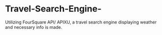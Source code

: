 # Travel-Search-Engine-
Utilizing FourSquare API/ APIXU, a travel search engine displaying weather and necessary info is made. 
